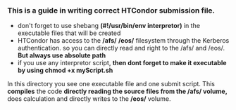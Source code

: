 ### This is a guide in writing correct HTCondor submission file.

* don't forget to use shebang **(#!/usr/bin/env interpretor)** in the executable files that will be created
* HTCondor has access to the **/afs/** **/eos/** filesystem through the Kerberos authentication. so you can directly read and right to the /afs/ and /eos/. **But always use absolute path**
* if you use any interpretor script, **then dont forget to make it executable by using chmod +x myScript.sh**


In this directory you see one executable file and one submit script. This **compiles** the code **directly reading the source files from the /afs/ volume,** does calculation and directly writes to the **/eos/** volume.



